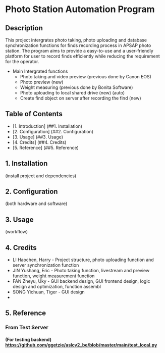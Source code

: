 # Photo Station Automation Program 
## Description
This project intergrates photo taking, photo uploading and database synchronization functions for finds recording process in APSAP photo station. The program aims to provide a easy-to-use and a user-friendly platform for user to record finds efficiently while reducing the requirement for the operator.
&nbsp;
* Main Intergrated functions
  * Photo taking and video preview (previous done by Canon EOS)
  * Photo preview (new)
  * Weight measuring (previous done by Bonita Software)
  * Photo uploading to local shared drive (new) (auto)
  * Create find object on server after recording the find (new)
&nbsp;
## Table of Contents
* [1. Introduction] (##1. Installation)
* [2. Configuration] (##2. Configuration)
* [3. Usage] (##3. Usage)
* [4. Credits] (##4. Credits)
* [5. Reference] (##5. Reference)
&nbsp;
## 1. Installation 
(install project and dependencies)

## 2. Configuration 
(both hardware and software)
## 3. Usage
(workflow)
## 4. Credits
* LI Haochen, Harry - Project structure, photo uploading function and server synchronization function
* JIN Yushang, Eric - Photo taking function, livestream and preview function, weight measurement function
* FAN Zheyu, Uky - GUI backend design, GUI frontend design, logic design and optimization, function assembl
* SONG Yichuan, Tiger - GUI design
* &nbsp;
## 5. Reference
### From Test Server 
#### (For testing backend) https://github.com/ggetzie/aslcv2_be/blob/master/main/test_local.py

